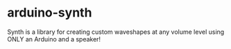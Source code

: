 # arduino-synth
Synth is a library for creating custom waveshapes at any volume level using ONLY an Arduino and a speaker!
